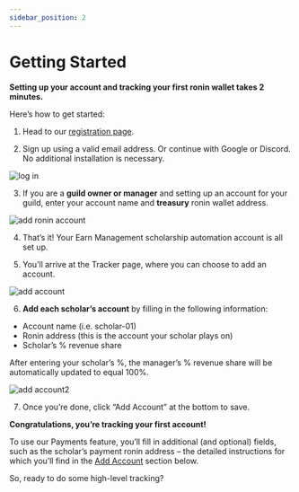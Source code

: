```yaml
---
sidebar_position: 2
---
```


# Getting Started

**Setting up your account and tracking your first ronin wallet takes 2 minutes.**

Here’s how to get started:

1. Head to our [registration page](https://app.earnalliance.com/).

2. Sign up using a valid email address. Or continue with Google or Discord. No additional installation is necessary.

![log in](01_Getting_Started_Log_In.gif)

3. If you are a **guild owner or manager** and setting up an account for your guild, enter your account name and **treasury** ronin wallet address.

![add ronin account](01_Getting_Started_Add_Ronin_Account.gif)

4. That’s it! Your Earn Management scholarship automation account is all set up.

5. You’ll arrive at the Tracker page, where you can choose to add an account.

![add account](02_Tracker_Add_Account1.gif) 

6. **Add each scholar’s account** by filling in the following information:

* Account name (i.e. scholar-01)
* Ronin address (this is the account your scholar plays on)
* Scholar’s % revenue share

After entering your scholar’s %, the manager’s % revenue share will be automatically updated to equal 100%.

![add account2](02_Tracker_Add_Account2.gif)

7. Once you’re done, click “Add Account” at the bottom to save.

**Congratulations, you’re tracking your first account!**

To use our Payments feature, you’ll fill in additional (and optional) fields, such as the 
scholar’s payment ronin address – the detailed instructions for which you’ll find in the
[Add Account](../features/tracker.md#add-account) section below.

So, ready to do some high-level tracking?
